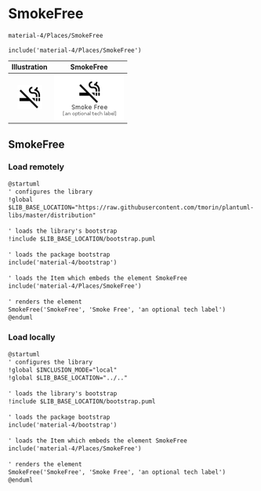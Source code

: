 # SmokeFree


```text
material-4/Places/SmokeFree
```

```text
include('material-4/Places/SmokeFree')
```



| Illustration | SmokeFree |
| :---: | :---: |
| ![illustration for Illustration](../../material-4/Places/SmokeFree.png) | ![illustration for SmokeFree](../../material-4/Places/SmokeFree.Local.png) |




## SmokeFree

### Load remotely
```plantuml
@startuml
' configures the library
!global $LIB_BASE_LOCATION="https://raw.githubusercontent.com/tmorin/plantuml-libs/master/distribution"

' loads the library's bootstrap
!include $LIB_BASE_LOCATION/bootstrap.puml

' loads the package bootstrap
include('material-4/bootstrap')

' loads the Item which embeds the element SmokeFree
include('material-4/Places/SmokeFree')

' renders the element
SmokeFree('SmokeFree', 'Smoke Free', 'an optional tech label')
@enduml
```

### Load locally
```plantuml
@startuml
' configures the library
!global $INCLUSION_MODE="local"
!global $LIB_BASE_LOCATION="../.."

' loads the library's bootstrap
!include $LIB_BASE_LOCATION/bootstrap.puml

' loads the package bootstrap
include('material-4/bootstrap')

' loads the Item which embeds the element SmokeFree
include('material-4/Places/SmokeFree')

' renders the element
SmokeFree('SmokeFree', 'Smoke Free', 'an optional tech label')
@enduml
```

